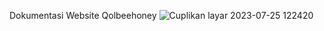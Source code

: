 Dokumentasi Website Qolbeehoney
![Cuplikan layar 2023-07-25 122420](https://github.com/user-attachments/assets/5353dd3a-fa96-4845-a04b-2cdce554641e)
